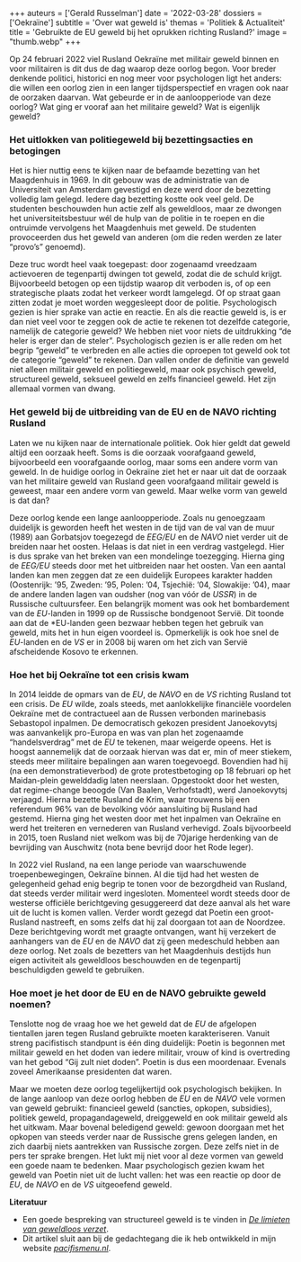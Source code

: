 +++
auteurs = ['Gerald Russelman']
date = '2022-03-28'
dossiers = ['Oekraïne']
subtitle = 'Over wat geweld is'
themas = 'Politiek & Actualiteit'
title = 'Gebruikte de EU geweld bij het oprukken richting Rusland?'
image = "thumb.webp"
+++


Op 24 februari 2022 viel Rusland Oekraïne met militair geweld binnen en voor militairen is dit dus de dag waarop deze oorlog begon. Voor breder denkende politici, historici en nog meer voor psychologen ligt het anders: die willen een oorlog zien in een langer tijdsperspectief en vragen ook naar de oorzaken daarvan. Wat gebeurde er in de aanloopperiode van deze oorlog? Wat ging er vooraf aan het militaire geweld? Wat is eigenlijk geweld? 


### Het uitlokken van politiegeweld bij bezettingsacties en betogingen

Het is hier nuttig eens te kijken naar de befaamde bezetting van het Maagdenhuis in 1969. In dit gebouw was de administratie van de Universiteit van Amsterdam gevestigd en deze werd door de bezetting volledig lam gelegd. Iedere dag bezetting kostte ook veel geld. De studenten beschouwden hun actie zelf als geweldloos, maar ze dwongen het universiteitsbestuur wél de hulp van de politie in te roepen en die ontruimde vervolgens het Maagdenhuis met geweld. De studenten provoceerden dus het geweld van anderen (om die reden werden ze later “provo’s” genoemd).

Deze truc wordt heel vaak toegepast: door zogenaamd vreedzaam actievoeren de tegenpartij dwingen tot geweld, zodat die de schuld krijgt. Bijvoorbeeld betogen op een tijdstip waarop dit verboden is, of op een strategische plaats zodat het verkeer wordt lamgelegd. Of op straat gaan zitten zodat je moet worden weggesleept door de politie. Psychologisch gezien is hier sprake van actie en reactie. En als die reactie geweld is, is er dan niet veel voor te zeggen ook de actie te rekenen tot dezelfde categorie, namelijk de categorie geweld? We hebben niet voor niets de uitdrukking “de heler is erger dan de steler”. Psychologisch gezien is er alle reden om het begrip “geweld” te verbreden en alle acties die oproepen tot geweld ook tot de categorie “geweld” te rekenen. Dan vallen onder de definitie van geweld niet alleen militair geweld en politiegeweld, maar ook psychisch geweld, structureel geweld, seksueel geweld en zelfs financieel geweld. Het zijn allemaal vormen van dwang.  


### Het geweld bij de uitbreiding van de EU en de NAVO richting Rusland

Laten we nu kijken naar de internationale politiek. Ook hier geldt dat geweld altijd een oorzaak heeft. Soms is die oorzaak voorafgaand geweld, bijvoorbeeld een voorafgaande oorlog, maar soms een andere vorm van geweld. In de huidige oorlog in Oekraïne ziet het er naar uit dat de oorzaak van het militaire geweld van Rusland geen voorafgaand militair geweld is geweest, maar een andere vorm van geweld. Maar welke vorm van geweld is dat dan?

Deze oorlog kende een lange aanloopperiode. Zoals nu genoegzaam duidelijk is geworden heeft het westen in de tijd van de val van de muur (1989) aan Gorbatsjov toegezegd de _EEG/EU_ en de _NAVO_ niet verder uit de breiden naar het oosten. Helaas is dat niet in een verdrag vastgelegd. Hier is dus sprake van het breken van een mondelinge toezegging. Hierna ging de _EEG/EU_ steeds door met het uitbreiden naar het oosten. Van een aantal landen kan men zeggen dat ze een duidelijk Europees karakter hadden (Oostenrijk: ’95, Zweden: ’95, Polen: ’04, Tsjechië: ’04, Slowakije: ’04), maar de andere landen lagen van oudsher (nog van vóór de _USSR_) in de Russische cultuursfeer. Een belangrijk moment was ook het bombardement van de *EU*-landen in 1999 op de Russische bondgenoot Servië. Dit toonde aan dat de *EU</i>-landen geen bezwaar hebben tegen het gebruik van geweld, mits het in hun eigen voordeel is. Opmerkelijk is ook hoe snel de <i>EU</i>-landen en de _VS_ er in 2008 bij waren om het zich van Servië afscheidende Kosovo te erkennen. 


### Hoe het bij Oekraïne tot een crisis kwam

In 2014 leidde de opmars van de _EU_, de _NAVO_ en de _VS_ richting Rusland tot een crisis. De _EU_ wilde, zoals steeds, met aanlokkelijke financiële voordelen Oekraïne met de contractueel aan de Russen verbonden marinebasis Sebastopol inpalmen. De democratisch gekozen president Janoekovytsj was aanvankelijk pro-Europa en was van plan het zogenaamde “handelsverdrag” met de _EU_ te tekenen, maar weigerde opeens. Het is hoogst aannemelijk dat de oorzaak hiervan was dat er, min of meer stiekem, steeds meer militaire bepalingen aan waren toegevoegd. Bovendien had hij (na een demonstratieverbod) de grote protestbetoging op 18 februari op het Maidan-plein gewelddadig laten neerslaan. Opgestookt door het westen, dat regime-change beoogde (Van Baalen, Verhofstadt), werd Janoekovytsj verjaagd. Hierna bezette Rusland de Krim, waar trouwens bij een referendum 96% van de bevolking vóór aansluiting bij Rusland had gestemd. Hierna ging het westen door met het inpalmen van Oekraïne en werd het treiteren en vernederen van Rusland verhevigd. Zoals bijvoorbeeld in 2015, toen Rusland niet welkom was bij de 70jarige herdenking van de bevrijding van Auschwitz (nota bene bevrijd door het Rode leger). 

In 2022 viel Rusland, na een lange periode van waarschuwende troepenbewegingen, Oekraïne binnen. Al die tijd had het westen de gelegenheid gehad enig begrip te tonen voor de bezorgdheid van Rusland, dat steeds verder militair werd ingesloten. Momenteel wordt steeds door de westerse officiële berichtgeving gesuggereerd dat deze aanval als het ware uit de lucht is komen vallen. Verder wordt gezegd dat Poetin een groot-Rusland nastreeft, en soms zelfs dat hij zal doorgaan tot aan de Noordzee. Deze berichtgeving wordt met graagte ontvangen, want hij verzekert de aanhangers van de _EU_ en de _NAVO_ dat zij geen medeschuld hebben aan deze oorlog. Net zoals de bezetters van het Maagdenhuis destijds hun eigen activiteit als geweldloos beschouwden en de tegenpartij beschuldigden geweld te gebruiken.


### Hoe moet je het door de EU en de NAVO gebruikte geweld noemen? 

Tenslotte nog de vraag hoe we het geweld dat de _EU_ de afgelopen tientallen jaren tegen Rusland gebruikte moeten karakteriseren. Vanuit streng pacifistisch standpunt is één ding duidelijk: Poetin is begonnen met militair geweld en het doden van iedere militair, vrouw of kind is overtreding van het gebod “Gij zult niet doden”. Poetin is dus een moordenaar. Evenals zoveel Amerikaanse presidenten dat waren.

Maar we moeten deze oorlog tegelijkertijd ook psychologisch bekijken. In de lange aanloop van deze oorlog hebben de _EU_ en de _NAVO_ vele vormen van geweld gebruikt: financieel geweld (sancties, opkopen, subsidies), politiek geweld, propagandageweld, dreiggeweld en ook militair geweld als het uitkwam. Maar bovenal beledigend geweld: gewoon doorgaan met het opkopen van steeds verder naar de Russische grens gelegen landen, en zich daarbij niets aantrekken van Russische zorgen. Deze zelfs niet in de pers ter sprake brengen. Het lukt mij niet voor al deze vormen van geweld een goede naam te bedenken. Maar psychologisch gezien kwam het geweld van Poetin niet uit de lucht vallen: het was een reactie op door de _EU_, de _NAVO_ en de _VS_ uitgeoefend geweld.



**Literatuur**

* Een goede bespreking van structureel geweld is te vinden in _[De limieten van geweldloos verzet](https://www.academia.edu/40157053/De_limieten_van_geweldloos_verzet)_.
* Dit artikel sluit aan bij de gedachtegang die ik heb ontwikkeld in mijn website _[pacifismenu.nl](http://pacifismenu.nl/)_.

</section>
